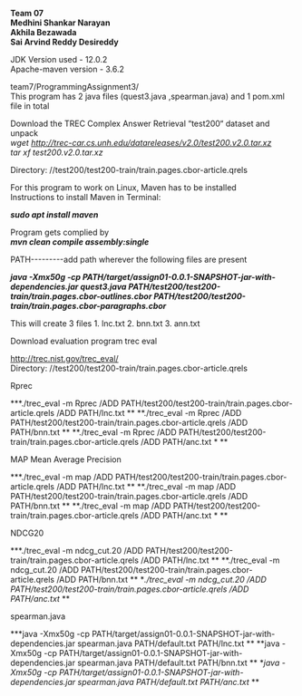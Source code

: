 **Team 07  
Medhini Shankar Narayan  
Akhila Bezawada  
Sai Arvind Reddy Desireddy**  


JDK Version used - 12.0.2  
Apache-maven version - 3.6.2  

team7/ProgrammingAssignment3/  
This program has 2 java files (quest3.java ,spearman.java) and 1 pom.xml file in total   


Download the TREC Complex Answer Retrieval “test200“ dataset and unpack  
*wget http://trec-car.cs.unh.edu/datareleases/v2.0/test200.v2.0.tar.xz  
tar xf test200.v2.0.tar.xz*  

Directory: //test200/test200-train/train.pages.cbor-article.qrels

For this program to work on Linux, Maven has to be installed  
Instructions to install Maven in Terminal:

***sudo apt install maven***

Program gets complied by  
***mvn clean compile assembly:single***

PATH---------add path wherever the following files are present

***java -Xmx50g -cp PATH/target/assign01-0.0.1-SNAPSHOT-jar-with-dependencies.jar quest3.java PATH/test200/test200-train/train.pages.cbor-outlines.cbor PATH/test200/test200-train/train.pages.cbor-paragraphs.cbor***


This will create 3 files 1. lnc.txt 2. bnn.txt 3. ann.txt



Download evaluation program trec eval 

http://trec.nist.gov/trec_eval/  
Directory: //test200/test200-train/train.pages.cbor-article.qrels

Rprec

***./trec_eval -m Rprec /ADD PATH/test200/test200-train/train.pages.cbor-article.qrels /ADD PATH/lnc.txt **
**./trec_eval -m Rprec /ADD PATH/test200/test200-train/train.pages.cbor-article.qrels /ADD PATH/bnn.txt   **
**./trec_eval -m Rprec /ADD PATH/test200/test200-train/train.pages.cbor-article.qrels /ADD PATH/anc.txt *  **



MAP Mean Average Precision

***./trec_eval -m map /ADD PATH/test200/test200-train/train.pages.cbor-article.qrels /ADD PATH/lnc.txt **
**./trec_eval -m map /ADD PATH/test200/test200-train/train.pages.cbor-article.qrels /ADD PATH/bnn.txt   **
**./trec_eval -m map /ADD PATH/test200/test200-train/train.pages.cbor-article.qrels /ADD PATH/anc.txt *  **



NDCG20

***./trec_eval -m ndcg_cut.20 /ADD PATH/test200/test200-train/train.pages.cbor-article.qrels /ADD PATH/lnc.txt   **
**./trec_eval -m ndcg_cut.20 /ADD PATH/test200/test200-train/train.pages.cbor-article.qrels /ADD PATH/bnn.txt **
**./trec_eval -m ndcg_cut.20 /ADD PATH/test200/test200-train/train.pages.cbor-article.qrels /ADD PATH/anc.txt*  **



spearman.java

***java -Xmx50g -cp PATH/target/assign01-0.0.1-SNAPSHOT-jar-with-dependencies.jar spearman.java PATH/default.txt PATH/lnc.txt  **
**java -Xmx50g -cp PATH/target/assign01-0.0.1-SNAPSHOT-jar-with-dependencies.jar spearman.java PATH/default.txt PATH/bnn.txt  **
**java -Xmx50g -cp PATH/target/assign01-0.0.1-SNAPSHOT-jar-with-dependencies.jar spearman.java PATH/default.txt PATH/anc.txt*  **







